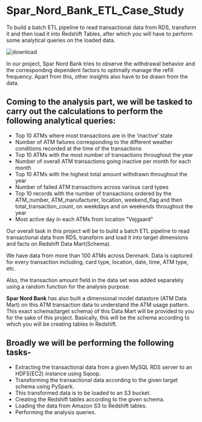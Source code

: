 # Spar_Nord_Bank_ETL_Case_Study

To build a batch ETL pipeline to read transactional data from RDS, transform it and then load it into Redshift Tables, after which you will have to perform some analytical queries on the loaded data.

![download](https://github.com/patelharsh13/Spar_Nord_Bank_ETL_Case_Study/assets/140731851/e5380e2c-9ae8-4857-bb11-7e34021100ba)

In our project, Spar Nord Bank tries to observe the withdrawal behavior and the corresponding dependent factors to optimally manage the refill frequency. Apart from this, other insights also have to be drawn from the data.

## Coming to the analysis part, we will be tasked to carry out the calculations to perform the following analytical queries:

* Top 10 ATMs where most transactions are in the ’inactive’ state
* Number of ATM failures corresponding to the different weather conditions recorded at the time of the transactions
* Top 10 ATMs with the most number of transactions throughout the year
* Number of overall ATM transactions going inactive per month for each month
* Top 10 ATMs with the highest total amount withdrawn throughout the year
* Number of failed ATM transactions across various card types
* Top 10 records with the number of transactions ordered by the ATM_number, ATM_manufacturer, location, weekend_flag and then total_transaction_count, on weekdays and on weekends throughout the year
* Most active day in each ATMs from location "Vejgaard"

Our overall task in this project will be to build a batch ETL pipeline to read transactional data from RDS, transform and load it into target dimensions and facts on Redshift Data Mart(Schema).

We have data from more than 100 ATMs across Denmark. Data is captured for every transaction including, card type, location, date, time, ATM type, etc.

Also, the transaction amount field in the data set was added separately using a random function for the analysis purpose. 

**Spar Nord Bank** has also built a dimensional model datastore (ATM Data Mart) on this ATM transaction data to understand the ATM usage pattern. This exact schema(target schema) of this Data Mart will be provided to you for the sake of this project. Basically, this will be the schema according to which you will be creating tables in Redshift. 

## Broadly we will be performing the following tasks-

* Extracting the transactional data from a given MySQL RDS server to an HDFS(EC2) instance using Sqoop.
* Transforming the transactional data according to the given target schema using PySpark.
* This transformed data is to be loaded to an S3 bucket.
* Creating the Redshift tables according to the given schema.
* Loading the data from Amazon S3 to Redshift tables.
* Performing the analysis queries.
